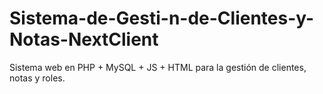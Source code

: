 # Sistema-de-Gesti-n-de-Clientes-y-Notas-NextClient
Sistema web en PHP + MySQL + JS + HTML para la gestión de clientes, notas y roles.
